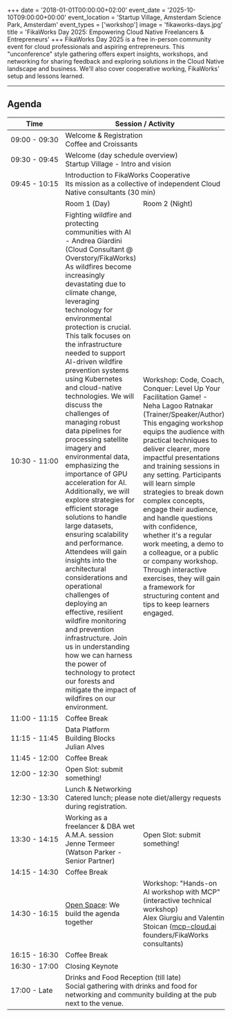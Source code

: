 +++
date = '2018-01-01T00:00:00+02:00'
event_date = '2025-10-10T09:00:00+00:00'
event_location = 'Startup Village, Amsterdam Science Park, Amsterdam'
event_types = ['workshop']
image = 'fikaworks-days.jpg'
title = 'FikaWorks Day 2025: Empowering Cloud Native Freelancers & Entrepreneurs'
+++
FikaWorks Day 2025 is a free in-person community event for cloud professionals
and aspiring entrepreneurs. This "unconference" style gathering offers expert
insights, workshops, and networking for sharing feedback and exploring
solutions in the Cloud Native landscape and business. We'll also cover
cooperative working, FikaWorks' setup and lessons learned.

---

## Agenda

<table class="table-auto w-full align-top">
    <thead>
        <tr>
            <th>Time</th>
            <th colspan="2">Session / Activity</th>
        </tr>
    </thead>
    <tbody>
        <tr>
            <td nowrap>09:00 - 09:30</td>
            <td colspan="2">
                <span class="font-bold">Welcome & Registration</span><br />
                <span class="italic">Coffee and Croissants</span>
            </td>
        </tr>
        <tr>
            <td nowrap>09:30 - 09:45</td>
            <td colspan="2" class="py-4">
                <span class="font-bold">Welcome (day schedule overview)</span><br />
                <span class="italic">Startup Village - Intro and vision</span>
            </td>
        </tr>
        <tr>
            <td>09:45 - 10:15</td>
            <td colspan="2">
                <span class="font-bold">Introduction to FikaWorks Cooperative</span><br />
                <span class="italic">Its mission as a collective of independent
                    Cloud Native consultants (30 min)</span>
            </td>
        </tr>
        <tr>
            <td></td>
            <td class="text-center font-bold text-sm">
                Room 1 (Day)
            </td>
            <td class="text-center font-bold text-sm">
                Room 2 (Night)
            </td>
        </tr>
        <tr>
            <td>10:30 - 11:00</td>
            <td>
                <span class="font-bold">Fighting wildfire and protecting communities with AI - Andrea
                Giardini (Cloud Consultant @ Overstory/FikaWorks)</span><br />
                <span class="italic">As wildfires become increasingly devastating due to climate
                change, leveraging technology for environmental protection is
                crucial. This talk focuses on the infrastructure needed to
                support AI-driven wildfire prevention systems using Kubernetes
                and cloud-native technologies. We will discuss the challenges
                of managing robust data pipelines for processing satellite
                imagery and environmental data, emphasizing the importance of
                GPU acceleration for AI. Additionally, we will explore
                strategies for efficient storage solutions to handle large
                datasets, ensuring scalability and performance. Attendees will
                gain insights into the architectural considerations and
                operational challenges of deploying an effective, resilient
                wildfire monitoring and prevention infrastructure. Join us in
                understanding how we can harness the power of technology to
                protect our forests and mitigate the impact of wildfires on our
                environment.</span>
            </td>
            <td rowspan="5">
                <span class="font-bold">Workshop: Code, Coach, Conquer: Level Up Your Facilitation
                Game! - Neha Lagoo Ratnakar (Trainer/Speaker/Author)</span><br />
                <span class="italic">This engaging workshop equips the audience with practical
                techniques to deliver clearer, more impactful presentations and
    training sessions in any setting. Participants will learn simple strategies
    to break down complex concepts, engage their audience, and handle questions
    with confidence, whether it's a regular work meeting, a demo to a
    colleague, or a public or company workshop. Through interactive exercises,
    they will gain
    a framework for structuring content and tips to keep learners engaged.</span>
            </td>
        </tr>
        <tr>
            <td>11:00 - 11:15</td>
            <td>Coffee Break</td>
        </tr>
        <tr>
            <td>11:15 - 11:45</td>
            <td><span class="font-bold">Data Platform Building Blocks</span><br />
                <span class="italic">Julian Alves<span></td>
        </tr>
        <tr>
            <td>11:45 - 12:00</td>
            <td>Coffee Break</td>
        </tr>
        <tr>
            <td>12:00 - 12:30</td>
            <td>
                <span class="font-bold">Open Slot: submit something!</span>
            </td>
        </tr>
        <tr>
            <td>12:30 - 13:30</td>
            <td colspan="2">
                <span class="font-bold">Lunch & Networking</span><br />
                <span class="italic">Catered lunch; please note diet/allergy requests during registration.</span>
            </td>
        </tr>
        <tr>
            <td>13:30 - 14:15</td>
            <td>
                <span class="font-bold">Working as a freelancer & DBA wet A.M.A. session</span><br />
                <span class="italic">Jenne Termeer (Watson Parker - Senior Partner)</span>
            </td>
            <td>
                <span class="font-bold">Open Slot: submit something!</span>
            </td>
        </tr>
        <tr>
            <td>14:15 - 14:30</td>
            <td colspan="2">Coffee Break</td>
        </tr>
        <tr>
            <td>14:30 - 16:15</td>
            <td>
                <span class="font-bold"><a href="https://en.wikipedia.org/wiki/Open_space_technology"
                    target="blank">Open Space</a>: We build
                the agenda together</span>
            </td>
            <td>
                <span class="font-bold">Workshop: "Hands-on AI
                workshop with MCP" (interactive technical workshop)</span><br />
                <span class="italic">Alex Giurgiu and Valentin Stoican (<a
                    href="http://mcp-cloud.ai" target="blank">mcp-cloud.ai</a>
                    founders/FikaWorks consultants)</span>
            </td>
        </tr>
        <tr>
            <td>16:15 - 16:30</td>
            <td colspan="2">Coffee Break</td>
        </tr>
        <tr>
            <td>16:30 - 17:00</td>
            <td colspan="2">Closing Keynote</td>
        </tr>
        <tr>
            <td>17:00 - Late</td>
            <td colspan="2">
                <span class="font-bold">Drinks and Food Reception (till late)</span><br />
                <span class="italic">Social gathering with drinks and food for networking and
                community building at the pub next to the venue.</span>
            </td>
        </tr>
    </tbody>
</table>
